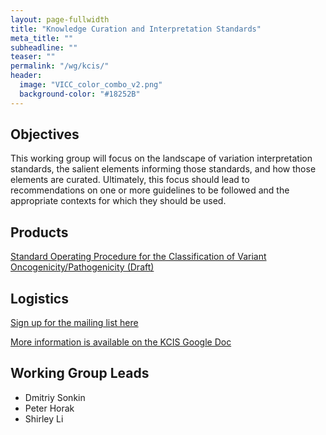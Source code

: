 ```yaml
---
layout: page-fullwidth
title: "Knowledge Curation and Interpretation Standards"
meta_title: ""
subheadline: ""
teaser: ""
permalink: "/wg/kcis/"
header:
  image: "VICC_color_combo_v2.png"
  background-color: "#18252B"
---
```



## Objectives
This working group will focus on the landscape of variation interpretation standards, the salient elements informing those standards, and how those elements are curated. Ultimately, this focus should lead to recommendations on one or more guidelines to be followed and the appropriate contexts for which they should be used.

## Products
[Standard Operating Procedure for the Classification of Variant Oncogenicity/Pathogenicity (Draft)](/assets/docs/SOP_onc-path_interp_latest.pdf)

## Logistics

[Sign up for the mailing list here](https://groups.google.com/forum/#!forum/vicc-kcis-wg)

[More information is available on the KCIS Google Doc](https://docs.google.com/document/d/1Xwj42zf9kkSemYwYgfnk-FHBXjPZ7tzCtBPqYGd26QY/edit?usp=sharing)

## Working Group Leads

* Dmitriy Sonkin
* Peter Horak
* Shirley Li